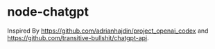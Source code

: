 # node-chatgpt

Inspired By https://github.com/adrianhajdin/project_openai_codex and https://github.com/transitive-bullshit/chatgpt-api.

